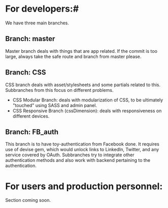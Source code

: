 # For developers:#
We have three main branches.
## Branch: master ##
Master branch deals with things that are app related. If the commit is too large, always take the safe route and branch from master please.
## Branch: CSS ##
CSS branch deals with asset/stylesheets and some partials related to this. Subbranches from this focus on different problems.
*  CSS Modular Branch: deals with modularization of CSS, to be ultimately "touched" using SASS and admin panel.
*  CSS Responsive Branch (cssDimension): deals with responsiveness on different devices.
## Branch: FB_auth ##
This branch is to have toy-authentication from Facebook done. It requires use of devise gem, which would unlock links to LinkedIn, Twitter, and any service covered by OAuth. Subbranches try to integrate other authentication methods and also work with backend pertaining to the authentication.

# For users and production personnel: #
Section coming soon.